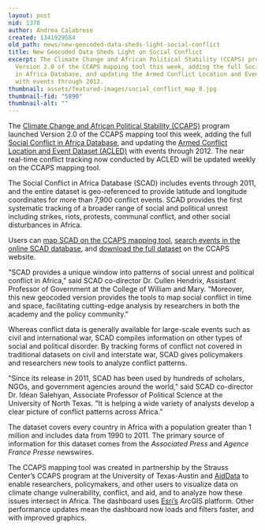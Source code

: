 ```yaml
---
layout: post
nid: 1378
author: Andrea Calabrese
created: 1341929584
old_path: news/new-geocoded-data-sheds-light-social-conflict
title: New Geocoded Data Sheds Light on Social Conflict
excerpt: The Climate Change and African Political Stability (CCAPS) program launched
  Version 2.0 of the CCAPS mapping tool this week, adding the full Social Conflict
  in Africa Database, and updating the Armed Conflict Location and Event Dataset (ACLED)
  with events through 2012.
thumbnail: assets/featured-images/social_conflict_map_0.jpg
thumbnail-fid: "5890"
thumbnail-alt: ""
---
```


The [Climate Change and African Political Stability (CCAPS)](http://ccaps.strausscenter.org/) program launched Version 2.0 of the CCAPS mapping tool this week, adding the full [Social Conflict in Africa Database](http://strausscenter.org/ccaps/research/about-social-conflict.html), and updating the [Armed Conflict Location and Event Dataset (ACLED)](http://strausscenter.org/ccaps/research/armed-conflict.html) with events through 2012. The near real-time conflict tracking now conducted by ACLED will be updated weekly on the CCAPS mapping tool.

The Social Conflict in Africa Database (SCAD) includes events through 2011, and the entire dataset is geo-referenced to provide latitude and longitude coordinates for more than 7,900 conflict events. SCAD provides the first systematic tracking of a broader range of social and political unrest including strikes, riots, protests, communal conflict, and other social disturbances in Africa.

Users can [map SCAD on the CCAPS mapping tool](http://ccaps.aiddata.org/dashboards/show/539920), [search events in the online SCAD database](http://ccaps.aiddata.org/dashboards/show/539920), and [download the full dataset](http://strausscenter.org/scad.html) on the CCAPS website.

"SCAD provides a unique window into patterns of social unrest and political conflict in Africa," said SCAD co-director Dr. Cullen Hendrix, Assistant Professor of Government at the College of William and Mary. "Moreover, this new geocoded version provides the tools to map social conflict in time and space, facilitating cutting-edge analysis by researchers in both the academy and the policy community."

Whereas conflict data is generally available for large-scale events such as civil and international war, SCAD compiles information on other types of social and political disorder. By tracking forms of conflict not covered in traditional datasets on civil and interstate war, SCAD gives policymakers and researchers new tools to analyze conflict patterns.

"Since its release in 2011, SCAD has been used by hundreds of scholars, NGOs, and government agencies around the world," said SCAD co-director Dr. Idean Salehyan, Associate Professor of Political Science at the University of North Texas. "It is helping a wide variety of analysts develop a clear picture of conflict patterns across Africa.”

The dataset covers every country in Africa with a population greater than 1 million and includes data from 1990 to 2011. The primary source of information for this dataset comes from the *Associated Press* and *Agence France Presse* newswires.

The CCAPS mapping tool was created in partnership by the Strauss Center’s CCAPS program at the University of Texas-Austin and [AidData](http://www.aiddata.org/) to enable researchers, policymakers, and other users to visualize data on climate change vulnerability, conflict, and aid, and to analyze how these issues intersect in Africa. The dashboard uses [Esri’s](http://www.esri.com/) ArcGIS platform. Other performance updates mean the dashboard now loads and filters faster, and with improved graphics.

